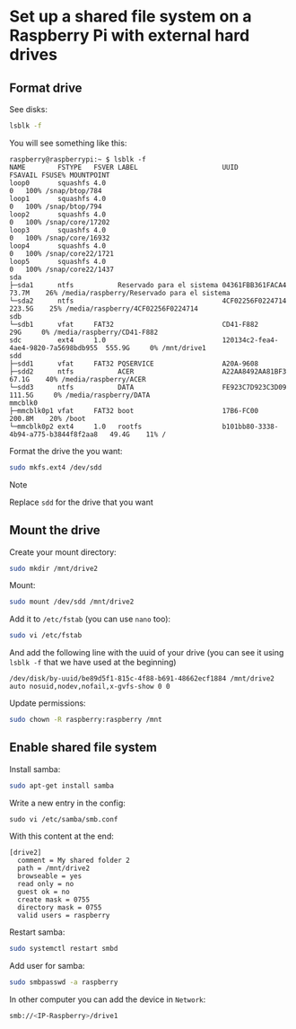 # Set up a shared file system on a Raspberry Pi with external hard drives

## Format drive

See disks:
```sh
lsblk -f
```
You will see something like this:
```
raspberry@raspberrypi:~ $ lsblk -f
NAME        FSTYPE   FSVER LABEL                     UUID                                 FSAVAIL FSUSE% MOUNTPOINT
loop0       squashfs 4.0                                                                        0   100% /snap/btop/784
loop1       squashfs 4.0                                                                        0   100% /snap/btop/794
loop2       squashfs 4.0                                                                        0   100% /snap/core/17202
loop3       squashfs 4.0                                                                        0   100% /snap/core/16932
loop4       squashfs 4.0                                                                        0   100% /snap/core22/1721
loop5       squashfs 4.0                                                                        0   100% /snap/core22/1437
sda
├─sda1      ntfs           Reservado para el sistema 04361FBB361FACA4                       73.7M    26% /media/raspberry/Reservado para el sistema
└─sda2      ntfs                                     4CF02256F0224714                      223.5G    25% /media/raspberry/4CF02256F0224714
sdb
└─sdb1      vfat     FAT32                           CD41-F882                                29G     0% /media/raspberry/CD41-F882
sdc         ext4     1.0                             120134c2-fea4-4ae4-9820-7a5698bdb955  555.9G     0% /mnt/drive1
sdd
├─sdd1      vfat     FAT32 PQSERVICE                 A20A-9608
├─sdd2      ntfs           ACER                      A22AA8492AA81BF3                       67.1G    40% /media/raspberry/ACER
└─sdd3      ntfs           DATA                      FE923C7D923C3D09                      111.5G     0% /media/raspberry/DATA
mmcblk0
├─mmcblk0p1 vfat     FAT32 boot                      17B6-FC00                             200.8M    20% /boot
└─mmcblk0p2 ext4     1.0   rootfs                    b101bb80-3338-4b94-a775-b3844f8f2aa8   49.4G    11% /
```
Format the drive the you want:
```sh
sudo mkfs.ext4 /dev/sdd
```
> [!NOTE]
> Replace `sdd` for the drive that you want

## Mount the drive

Create your mount directory:
```sh
sudo mkdir /mnt/drive2
```
Mount:
```sh
sudo mount /dev/sdd /mnt/drive2
```
Add it to `/etc/fstab` (you can use `nano` too):
```sh
sudo vi /etc/fstab
```
And add the following line with the uuid of your drive (you can see it using `lsblk -f` that we have used at the beginning)
```
/dev/disk/by-uuid/be89d5f1-815c-4f88-b691-48662ecf1884 /mnt/drive2 auto nosuid,nodev,nofail,x-gvfs-show 0 0
```
Update permissions:
```sh
sudo chown -R raspberry:raspberry /mnt
```

## Enable shared file system

Install samba:
```sh
sudo apt-get install samba
```
Write a new entry in the config:
```
sudo vi /etc/samba/smb.conf
```
With this content at the end:
```
[drive2]
  comment = My shared folder 2
  path = /mnt/drive2
  browseable = yes
  read only = no
  guest ok = no
  create mask = 0755
  directory mask = 0755
  valid users = raspberry
```
Restart samba:
```sh
sudo systemctl restart smbd
```
Add user for samba:
```sh
sudo smbpasswd -a raspberry
```
In other computer you can add the device in `Network`:
```sh
smb://<IP-Raspberry>/drive1
```
